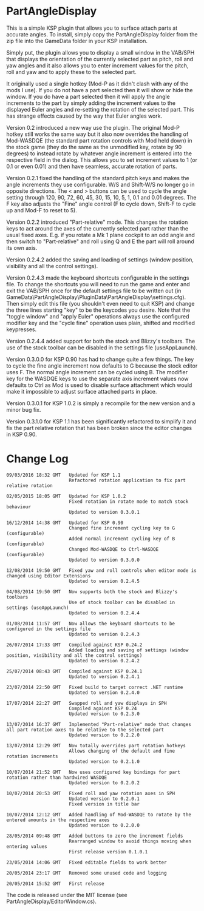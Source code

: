PartAngleDisplay
================

This is a simple KSP plugin that allows you to surface attach parts at accurate angles.  To install, simply copy the PartAngleDisplay folder from the zip file into the GameData folder in your KSP installation.

Simply put, the plugin allows you to display a small window in the VAB/SPH that displays the orientation of the currently selected part as pitch, roll and yaw angles and it also allows you to enter increment values for the pitch, roll and yaw and to apply these to the selected part.

It originally used a single hotkey (Mod-P as it didn't clash with any of the mods I use). If you do not have a part selected then it will show or hide the window. If you do have a part selected then it will apply the angle increments to the part by simply adding the increment values to the displayed Euler angles and re-setting the rotation of the selected part.  This has strange effects caused by the way that Euler angles work.

Version 0.2 introduced a new way use the plugin.  The original Mod-P hotkey still works the same way but it also now overrides the handling of Mod-WASDQE (the standard part rotation controls with Mod held down) in the stock game (they do the same as the unmodified key, rotate by 90 degrees) to instead rotate by whatever angle increment is entered into the respective field in the dialog.  This allows you to set increment values to 1 (or 0.1 or even 0.01) and then have seamless, accurate rotation of parts.

Version 0.2.1 fixed the handling of the standard pitch keys and makes the angle increments they use configurable.  W/S and Shift-W/S no longer go in opposite directions.  The < and > buttons can be used to cycle the angle setting through 120, 90, 72, 60, 45, 30, 15, 10, 5, 1, 0.1 and 0.01 degrees.  The F key also adjusts the "Fine" angle control (F to cycle down, Shift-F to cycle up and Mod-F to reset to 5).

Version 0.2.2 introduced "Part-relative" mode.  This changes the rotation keys to act around the axes of the currently selected part rather than the usual fixed axes.  E.g. if you rotate a Mk 1 plane cockpit to an odd angle and then switch to "Part-relative" and roll using Q and E the part will roll around its own axis.

Version 0.2.4.2 added the saving and loading of settings (window position, visibility and all the control settings).

Version 0.2.4.3 made the keyboard shortcuts configurable in the settings file.  To change the shortcuts you will need to run the game and enter and exit the VAB/SPH once for the default settings file to be written out (in GameData\PartAngleDisplay\PluginData\PartAngleDisplay\settings.cfg).  Then simply edit this file (you shouldn't even need to quit KSP) and change the three lines starting "key" to be the keycodes you desire.  Note that the "toggle window" and "apply Euler" operations always use the configured modifier key and the "cycle fine" operation uses plain, shifted and modified keypresses.

Version 0.2.4.4 added support for both the stock and Blizzy's toolbars.  The use of the stock toolbar can be disabled in the settings file (useAppLaunch).

Version 0.3.0.0 for KSP 0.90 has had to change quite a few things.  The key to cycle the fine angle increment now defaults to G because the stock editor uses F.  The normal angle increment can be cycled using B.  The modifier key for the WASDQE keys to use the separate axis increment values now defaults to Ctrl as Mod is used to disable surface attachment which would make it impossible to adjust surface attached parts in place.

Version 0.3.0.1 for KSP 1.0.2 is simply a recompile for the new version and a minor bug fix.

Version 0.3.1.0 for KSP 1.1 has been significantly refactored to simplify it and fix the part relative rotation that has been broken since the editor changes in KSP 0.90.

Change Log
==========
	09/03/2016 18:32 GMT   Updated for KSP 1.1
                           Refactored rotation application to fix part relative rotation

	02/05/2015 18:05 GMT   Updated for KSP 1.0.2
                           Fixed rotation in rotate mode to match stock behaviour
						   Updated to version 0.3.0.1

	16/12/2014 14:38 GMT   Updated for KSP 0.90
                           Changed fine increment cycling key to G (configurable)
						   Added normal increment cycling key of B (configurable)
						   Changed Mod-WASDQE to Ctrl-WASDQE (configurable)
						   Updated to version 0.3.0.0

	12/08/2014 19:50 GMT   Fixed yaw and roll controls when editor mode is changed using Editor Extensions
                           Updated to version 0.2.4.5

	04/08/2014 19:50 GMT   Now supports both the stock and Blizzy's toolbars
                           Use of stock toolbar can be disabled in settings (useAppLaunch)
                           Updated to version 0.2.4.4

	01/08/2014 11:57 GMT   Now allows the keyboard shortcuts to be configured in the settings file
                           Updated to version 0.2.4.3

	26/07/2014 17:33 GMT   Compiled against KSP 0.24.2
	                       Added loading and saving of settings (window position, visibility and all the control settings)
	                       Updated to version 0.2.4.2

	25/07/2014 08:43 GMT   Compiled against KSP 0.24.1
	                       Updated to version 0.2.4.1

	23/07/2014 22:50 GMT   Fixed build to target correct .NET runtime
	                       Updated to version 0.2.4.0

    17/07/2014 22:27 GMT   Swapped roll and yaw displays in SPH
                           Compiled against KSP 0.24
                           Updated version to 0.2.3.0

    13/07/2014 16:37 GMT   Implemented "Part-relative" mode that changes all part rotation axes to be relative to the selected part
                           Updated version to 0.2.2.0

    13/07/2014 12:29 GMT   Now totally overrides part rotation hotkeys
                           Allows changing of the default and fine rotation increments
                           Updated version to 0.2.1.0

    10/07/2014 21:52 GMT   Now uses configured key bindings for part rotation rather than hardwired WASDQE
                           Updated version to 0.2.0.2

    10/07/2014 20:53 GMT   Fixed roll and yaw rotation axes in SPH
                           Updated version to 0.2.0.1
                           Fixed version in title bar

    10/07/2014 12:12 GMT   Added handling of Mod-WASDQE to rotate by the entered amounts in the respective axes
                           Updated version to 0.2.0.0

    28/05/2014 09:48 GMT   Added buttons to zero the increment fields
                           Rearranged window to avoid things moving when entering values
                           First release version 0.1.0.1
    
    23/05/2014 14:06 GMT   Fixed editable fields to work better
    
    20/05/2014 23:17 GMT   Removed some unused code and logging
    
    20/05/2014 15:52 GMT   First release

The code is released under the MIT license (see PartAngleDisplay/EditorWindow.cs).
